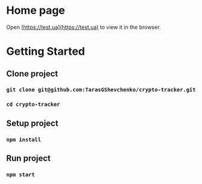 # Home page

Open [https://test.ua](https://test.ua) to view it in the browser.

# Getting Started

## Clone project

### `git clone git@github.com:TarasGShevchenko/crypto-tracker.git`
### `cd crypto-tracker`

## Setup project

### `npm install`

## Run project

### `npm start`

